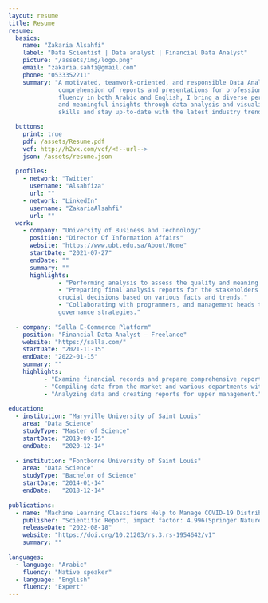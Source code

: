 ```yaml
---
layout: resume
title: Resume
resume:
  basics:
    name: "Zakaria Alsahfi"
    label: "Data Scientist | Data analyst | Financial Data Analyst"
    picture: "/assets/img/logo.png"
    email: "zakaria.sahfi@gmail.com"
    phone: "0533352211"
    summary: "A motivated, teamwork-oriented, and responsible Data Analyst, I have significant experience in enhancing the 
              comprehension of reports and presentations for professionals of all levels. With a strong educational background and 
              fluency in both Arabic and English, I bring a diverse perspective to any project. I am committed to delivering accurate 
              and meaningful insights through data analysis and visualization, and I am constantly seeking new ways to improve my 
              skills and stay up-to-date with the latest industry trends."

  buttons:
    print: true
    pdf: /assets/Resume.pdf
    vcf: http://h2vx.com/vcf/<!--url-->
    json: /assets/resume.json
    
  profiles:
    - network: "Twitter"
      username: "Alsahfiza"
      url: ""
    - network: "LinkedIn"
      username: "ZakariaAlsahfi"
      url: ""
  work:
    - company: "University of Business and Technology"
      position: "Director Of Information Affairs"
      website: "https://www.ubt.edu.sa/About/Home"
      startDate: "2021-07-27"
      endDate: ""
      summary: ""
      highlights: 
              - "Performing analysis to assess the quality and meaning of data."
              - "Preparing final analysis reports for the stakeholders to understand the data-analysis steps, enabling them to make 
              crucial decisions based on various facts and trends."
              - "Collaborating with programmers, and management heads to find process improvement opportunities and devise data 
              governance strategies."
        
  - company: "Salla E-Commerce Platform"
    position: "Financial Data Analyst – Freelance"
    website: "https://salla.com/"
    startDate: "2021-11-15"
    endDate: "2022-01-15"
    summary: ""
    highlights:
          - "Examine financial records and prepare comprehensive reports."
          - "Compiling data from the market and various departments within the company."
          - "Analyzing data and creating reports for upper management."
    
education:
  - institution: "Maryville University of Saint Louis"
    area: "Data Science"
    studyType: "Master of Science"
    startDate: "2019-09-15"
    endDate:   "2020-12-14"
    
  - institution: "Fontbonne University of Saint Louis"
    area: "Data Science"
    studyType: "Bachelor of Science"
    startDate: "2014-01-14"
    endDate:   "2018-12-14"
    
publications:
  - name: "Machine Learning Classifiers Help to Manage COVID-19 Distribution in China."
    publisher: "Scientific Report, impact factor: 4.996(Springer Nature)"
    releaseDate: "2022-08-18"
    website: "https://doi.org/10.21203/rs.3.rs-1954642/v1"
    summary: ""
    
languages:
  - language: "Arabic"
    fluency: "Native speaker"
  - language: "English"
    fluency: "Expert"
---
```

